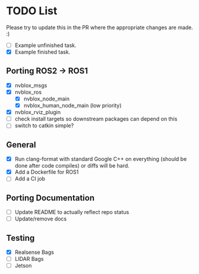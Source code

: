 # TODO List
Please try to update this in the PR where the appropriate changes are made. :)
- [ ] Example unfinished task.
- [x] Example finished task.

## Porting ROS2 -> ROS1
- [x] nvblox_msgs
- [x] nvblox_ros
  - [x] nvblox_node_main
  - [x] nvblox_human_node_main (low priority)
- [x] nvblox_rviz_plugin
- [ ] check install targets so downstream packages can depend on this
- [ ] switch to catkin simple?

## General
- [x] Run clang-format with standard Google C++ on everything (should be done after code compiles) or diffs will be hard.
- [x] Add a Dockerfile for ROS1
- [ ] Add a CI job

## Porting Documentation
- [ ] Update README to actually reflect repo status
- [ ] Update/remove docs

## Testing
- [x] Realsense Bags
- [ ] LIDAR Bags
- [ ] Jetson

